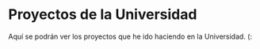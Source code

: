 # Proyectos de la Universidad
Aquí se podrán ver los proyectos que he ido haciendo en la Universidad. (:
